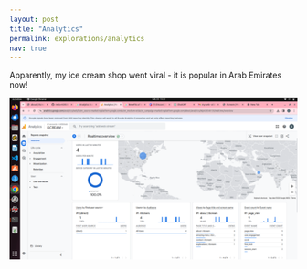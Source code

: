 ```yaml
---
layout: post
title: "Analytics"
permalink: explorations/analytics
nav: true
---
```

Apparently, my ice cream shop went viral - it is popular in Arab Emirates now!


![lettuce](./assets/images/screenshot.png)

